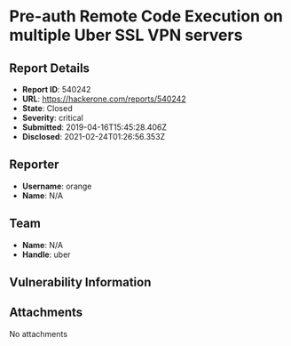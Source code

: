 # Pre-auth Remote Code Execution on multiple Uber SSL VPN servers

## Report Details
- **Report ID**: 540242
- **URL**: https://hackerone.com/reports/540242
- **State**: Closed
- **Severity**: critical
- **Submitted**: 2019-04-16T15:45:28.406Z
- **Disclosed**: 2021-02-24T01:26:56.353Z

## Reporter
- **Username**: orange
- **Name**: N/A

## Team
- **Name**: N/A
- **Handle**: uber

## Vulnerability Information


## Attachments
No attachments
